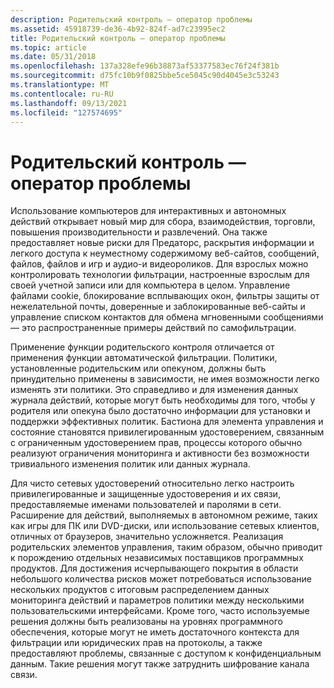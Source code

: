 ```yaml
---
description: Родительский контроль — оператор проблемы
ms.assetid: 45918739-de36-4b92-824f-ad7c23995ec2
title: Родительский контроль — оператор проблемы
ms.topic: article
ms.date: 05/31/2018
ms.openlocfilehash: 137a328efe96b38873af53377583ec76f24f381b
ms.sourcegitcommit: d75fc10b9f0825bbe5ce5045c90d4045e3c53243
ms.translationtype: MT
ms.contentlocale: ru-RU
ms.lasthandoff: 09/13/2021
ms.locfileid: "127574695"
---
```

# <a name="parental-controls-problem-statement"></a>Родительский контроль — оператор проблемы

Использование компьютеров для интерактивных и автономных действий открывает новый мир для сбора, взаимодействия, торговли, повышения производительности и развлечений. Она также предоставляет новые риски для Предаторс, раскрытия информации и легкого доступа к неуместному содержимому веб-сайтов, сообщений, файлов, файлов и игр и аудио-и видеороликов. Для взрослых можно контролировать технологии фильтрации, настроенные взрослым для своей учетной записи или для компьютера в целом. Управление файлами cookie, блокирование всплывающих окон, фильтры защиты от нежелательной почты, доверенные и заблокированные веб-сайты и управление списком контактов для обмена мгновенными сообщениями — это распространенные примеры действий по самофильтрации.

Применение функции родительского контроля отличается от применения функции автоматической фильтрации. Политики, установленные родительским или опекуном, должны быть принудительно применены в зависимости, не имея возможности легко изменять эти политики. Это справедливо и для изменения данных журнала действий, которые могут быть необходимы для того, чтобы у родителя или опекуна было достаточно информации для установки и поддержки эффективных политик. Бастиона для элемента управления и состояние становятся привилегированным удостоверением, связанным с ограниченным удостоверением прав, процессы которого обычно реализуют ограничения мониторинга и активности без возможности тривиального изменения политик или данных журнала.

Для чисто сетевых удостоверений относительно легко настроить привилегированные и защищенные удостоверения и их связи, предоставляемые именами пользователей и паролями в сети. Расширение для действий, выполняемых в автономном режиме, таких как игры для ПК или DVD-диски, или использование сетевых клиентов, отличных от браузеров, значительно усложняется. Реализация родительских элементов управления, таким образом, обычно приводит к порождению отдельных независимых поставщиков программных продуктов. Для достижения исчерпывающего покрытия в области небольшого количества рисков может потребоваться использование нескольких продуктов с итоговым распределением данных мониторинга действий и параметров политики между несколькими пользовательскими интерфейсами. Кроме того, часто используемые решения должны быть реализованы на уровнях программного обеспечения, которые могут не иметь достаточного контекста для фильтрации или юридических прав на протоколы, а также предоставляют проблемы, связанные с доступом к конфиденциальным данным. Такие решения могут также затруднить шифрование канала связи.

 

 



